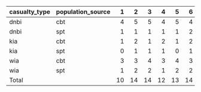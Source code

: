 |casualty_type |population_source |  1|  2|  3|  4|  5|  6|  7|  8|  9| 10| 11| 12| 13| 14| 15| 16| 17| 18| 19| 20| 21| 22| 23| 24| 25| 26| 27| 28| 29| 30| total|
|:-------------|:-----------------|--:|--:|--:|--:|--:|--:|--:|--:|--:|--:|--:|--:|--:|--:|--:|--:|--:|--:|--:|--:|--:|--:|--:|--:|--:|--:|--:|--:|--:|--:|-----:|
|dnbi          |cbt               |  4|  5|  5|  4|  5|  4|  5|  5|  5|  4|  5|  5|  4|  5|  5|  5|  5|  4|  5|  5|  4|  5|  5|  5|  4|  5|  4|  5|  5|  5|   141|
|dnbi          |spt               |  1|  1|  1|  1|  1|  2|  1|  1|  1|  1|  1|  2|  1|  1|  1|  1|  2|  1|  1|  1|  1|  1|  2|  1|  1|  1|  1|  1|  1|  2|    35|
|kia           |cbt               |  1|  2|  1|  2|  1|  2|  2|  1|  2|  2|  1|  2|  1|  2|  2|  1|  2|  1|  2|  1|  2|  2|  1|  2|  1|  2|  1|  2|  1|  2|    47|
|kia           |spt               |  0|  1|  1|  1|  0|  1|  1|  1|  1|  0|  1|  1|  1|  1|  0|  1|  1|  1|  1|  0|  1|  1|  1|  1|  0|  1|  1|  1|  1|  0|    23|
|wia           |cbt               |  3|  3|  4|  3|  4|  3|  3|  4|  3|  4|  3|  4|  3|  4|  3|  4|  3|  4|  3|  4|  3|  4|  3|  4|  3|  4|  3|  3|  4|  3|   103|
|wia           |spt               |  1|  2|  2|  1|  2|  2|  2|  1|  2|  2|  1|  2|  2|  1|  2|  2|  2|  1|  2|  2|  1|  2|  2|  2|  1|  2|  2|  1|  2|  2|    51|
|Total         |                  | 10| 14| 14| 12| 13| 14| 14| 13| 14| 13| 12| 16| 12| 14| 13| 14| 15| 12| 14| 13| 12| 15| 14| 15| 10| 15| 12| 13| 14| 14|   400|
